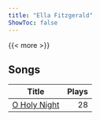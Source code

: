 ```yaml
---
title: "Ella Fitzgerald"
ShowToc: false
---
```


{{< more >}}

## Songs
Title | Plays 
----- | -----: 
[O Holy Night](/songs/o-holy-night) | 28

